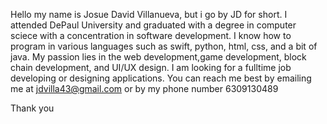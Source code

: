 Hello my name is Josue David Villanueva, but i go by JD for short.
I attended DePaul University and graduated with a degree in computer sciece with a 
concentration in software development. 
I know how to program in various languages such as swift, python, html, css, and a bit of java.
My passion lies in the web development,game development, block chain development, and UI/UX design.
I am looking for a fulltime job developing or designing applications. 
You can reach me best by emailing me at jdvilla43@gmail.com
or by my phone number 6309130489

Thank you




